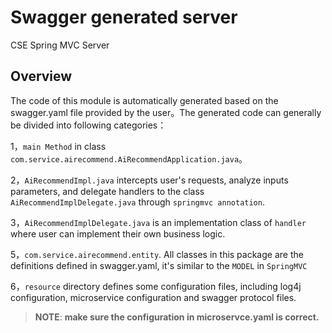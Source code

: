 # Swagger generated server

CSE Spring MVC Server

## Overview
The code of this module is automatically generated based on the swagger.yaml file provided by the user。The generated code can generally be divided into following categories：

1，`main Method` in class `com.service.airecommend.AiRecommendApplication.java`。

2，`AiRecommendImpl.java` intercepts user's requests, analyze inputs parameters, and delegate handlers to the class `AiRecommendImplDelegate.java` through `springmvc annotation`.

3，`AiRecommendImplDelegate.java` is an implementation class of `handler` where user can implement their own business logic.

5，`com.service.airecommend.entity`. All classes in this package are the definitions defined in swagger.yaml, it's similar to the `MODEL` in `SpringMVC`

6，`resource` directory defines some configuration files, including log4j configuration, microservice configuration and swagger protocol files.

> **NOTE**:  **make sure the configuration in microservce.yaml is correct.**